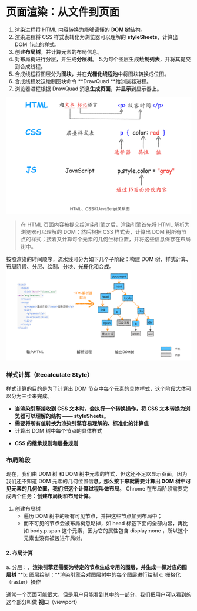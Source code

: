# 页面渲染：从文件到页面

1. 渲染进程将 HTML 内容转换为能够读懂的 **DOM 树**结构。
2. 渲染进程将 CSS 样式表转化为浏览器可以理解的 **styleSheets**，计算出 DOM 节点的样式。
3. 创建**布局树**，并计算元素的布局信息。
4. 对布局树进行分层，并生成**分层树**。 5.为每个图层生成**绘制列表**，并将其提交到合成线程。
5. 合成线程将图层分为**图块**，并在**光栅化线程池**中将图块转换成位图。
6. 合成线程发送绘制图块命令 **DrawQuad **给浏览器进程。
7. 浏览器进程根据 DrawQuad 消息**生成页面**，并**显示**到显示器上。

![image.png](./img/TJm7ryfJvhSMurAu/1649003126433-d6b3ce11-8f2b-42ab-8f5d-3e1b8d365e18-541528.png)

> 在 HTML 页面内容被提交给渲染引擎之后，渲染引擎首先将 HTML 解析为浏览器可以理解的 DOM；然后根据 CSS 样式表，计算出 DOM 树所有节点的样式；接着又计算每个元素的几何坐标位置，并将这些信息保存在布局树中。

按照渲染的时间顺序，流水线可分为如下几个子阶段：构建 DOM 树、样式计算、布局阶段、分层、绘制、分块、光栅化和合成。
![image.png](./img/TJm7ryfJvhSMurAu/1649003275566-0a48af8f-72e1-4f36-9b5a-d0427450a1ef-689007.png)

### 样式计算（Recalculate Style）

样式计算的目的是为了计算出 DOM 节点中每个元素的具体样式，这个阶段大体可以分为三步来完成。

- **当渲染引擎接收到 CSS 文本时，会执行一个转换操作，将 CSS 文本转换为浏览器可以理解的结构 —— styleSheets**。
- **需要将所有值转换为渲染引擎容易理解的、标准化的计算值**
- 计算出 DOM 树中每个节点的具体样式

* **CSS 的继承规则和层叠规则**

### 布局阶段

现在，我们由 DOM 树 和 DOM 树中元素的样式，但这还不足以显示页面，因为我们还不知道 DOM 元素的几何位置信**息。那么接下来就需要计算出 DOM 树中可见元素的几何位置，我们把这个计算过程叫做布局**。
Chrome 在布局阶段需要完成两个任务：**创建布局树**和**布局计算**。

1. 创建布局树
   - 遍历 DOM 树中的所有可见节点，并把这些节点加到布局中；
   - 而不可见的节点会被布局树忽略掉，如 head 标签下面的全部内容，再比如 body.p.span 这个元素，因为它的属性包含 display:none ，所以这个元素也没有被包进布局树。

#### 2. 布局计算

a. 分层：，**渲染引擎还需要为特定的节点生成专用的图层，并生成一棵对应的图层树**
**b: 图层绘制：**渲染引擎会对图层树中的每个图层进行绘制
c: 栅格化（raster）操作

通常一个页面可能很大，但是用户只能看到其中的一部分，我们把用户可以看到的这个部分叫做 **视口**（viewport）
